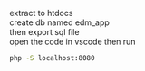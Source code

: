 extract to htdocs  
create db named edm_app  
then export sql file  
open the code in vscode then run 
```bash
php -S localhost:8080
```
